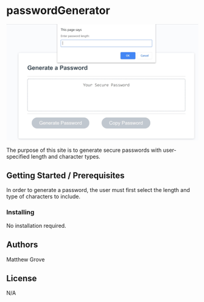 # passwordGenerator

![Password Generator](Assets/passwordGenerator.JPG)

The purpose of this site is to generate secure passwords with user-specified length and character types.

## Getting Started / Prerequisites

In order to generate a password, the user must first select the length and type of characters to include.

### Installing

No installation required.

## Authors

Matthew Grove

## License

N/A